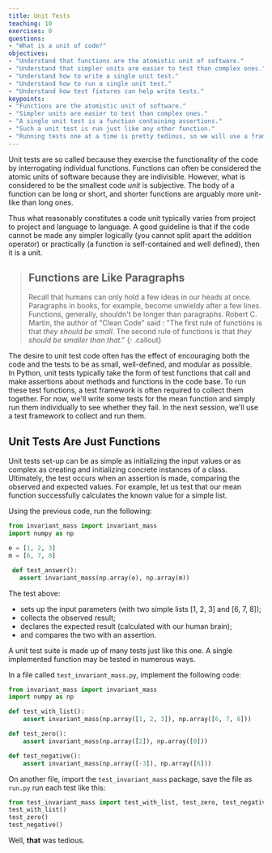 ```yaml
---
title: Unit Tests
teaching: 10
exercises: 0
questions:
- "What is a unit of code?"
objectives:
- "Understand that functions are the atomistic unit of software."
- "Understand that simpler units are easier to test than complex ones."
- "Understand how to write a single unit test."
- "Understand how to run a single unit test."
- "Understand how test fixtures can help write tests."
keypoints:
- "Functions are the atomistic unit of software."
- "Simpler units are easier to test than complex ones."
- "A single unit test is a function containing assertions."
- "Such a unit test is run just like any other function."
- "Running tests one at a time is pretty tedious, so we will use a framework instead."
---
```


Unit tests are so called because they exercise the functionality of the code by
interrogating individual functions. Functions can often
be considered the atomic units of software because they are indivisible.
However, what is considered to be the smallest code _unit_ is subjective. The
body of a function can be long or short, and shorter functions are arguably
more unit-like than long ones.

Thus what reasonably constitutes a code unit typically varies from project to
project and language to language.  A good guideline is that if the code cannot
be made any simpler logically (you cannot split apart the addition operator) or
practically (a function is self-contained and well defined), then it is a unit. 

> ## Functions are Like Paragraphs
>
> Recall that humans can only hold a few ideas in our heads at once. Paragraphs
> in books, for example, become unwieldy after a few lines. Functions, generally,
> shouldn't be longer than paragraphs.
> Robert C. Martin, the author of "Clean Code" said : "The first rule of
> functions is that _they should be small_. The second rule of functions is that
> _they should be smaller than that_." 
{: .callout}

The desire to unit test code often has the effect of encouraging both the
code and the tests to be as small, well-defined, and modular as possible.  
In Python, unit tests typically take the form of test functions that call and make
assertions about methods and functions in the code base.  To run these test
functions, a test framework is often required to collect them together. For
now, we'll write some tests for the mean function and simply run them
individually to see whether they fail. In the next session, we'll use a test
framework to collect and run them.

## Unit Tests Are Just Functions

Unit tests set-up can be as simple as initializing the
input values or as complex as creating and initializing concrete instances of a
class. Ultimately, the test occurs when an assertion is made, comparing the
observed and expected values. For example, let us test that our mean function 
successfully calculates the known value for a simple list.

Using the previous code, run the following:

```python
from invariant_mass import invariant_mass
import numpy as np 

e = [1, 2, 3]
m = [6, 7, 8]

 def test_answer():
   assert invariant_mass(np.array(e), np.array(m))
```

The test above: 
- sets up the input parameters (with two simple lists [1, 2, 3] and [6, 7, 8]);
- collects the observed result;
- declares the expected result (calculated with our human brain);
- and compares the two with an assertion.

A unit test suite is made up of many tests just like this one. A single
implemented function may be tested in numerous ways.

In a file called `test_invariant_mass.py`, implement the following code:

```python
from invariant_mass import invariant_mass
import numpy as np 

def test_with_list():
    assert invariant_mass(np.array([1, 2, 3]), np.array([6, 7, 8]))

def test_zero():
    assert invariant_mass(np.array([2]), np.array([0]))

def test_negative():
    assert invariant_mass(np.array([-3]), np.array([6]))
```

On another file, import the `test_invariant_mass` package, save
the file as `run.py` run each test like this:

```python
from test_invariant_mass import test_with_list, test_zero, test_negative
test_with_list()
test_zero()
test_negative()
``` 

Well, **that** was tedious.